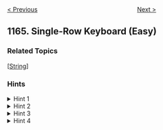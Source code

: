 <!--|This file generated by command(leetcode description); DO NOT EDIT.    |-->
<!--+----------------------------------------------------------------------+-->
<!--|@author    Openset <openset.wang@gmail.com>                           |-->
<!--|@link      https://github.com/openset                                 |-->
<!--|@home      https://github.com/openset/leetcode                        |-->
<!--+----------------------------------------------------------------------+-->

[< Previous](https://github.com/openset/leetcode/tree/master/problems/product-price-at-a-given-date "Product Price at a Given Date")
　　　　　　　　　　　　　　　　
[Next >](https://github.com/openset/leetcode/tree/master/problems/design-file-system "Design File System")

## 1165. Single-Row Keyboard (Easy)



### Related Topics
  [[String](https://github.com/openset/leetcode/tree/master/tag/string/README.md)]

### Hints
<details>
<summary>Hint 1</summary>
Can be the problem divided in parts, so solving each part and sum their solutions it should return the answer? Yes, you only need to divide the problem in finger jumps.
</details>

<details>
<summary>Hint 2</summary>
In each finger jump you need to move your finger from one character to another, you need to know its index.
</details>

<details>
<summary>Hint 3</summary>
Map each character to it's index.
</details>

<details>
<summary>Hint 4</summary>
Use a hash table to do that.
</details>
